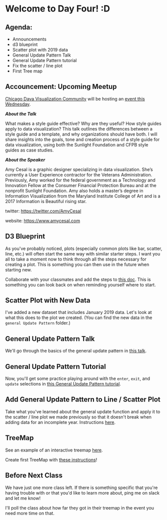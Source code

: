 
# Welcome to Day Four! :D

## Agenda:
- Announcements
- d3 blueprint
- Scatter plot with 2019 data
- General Update  Pattern Talk
- General Update Pattern tutorial
- Fix the scatter / line plot
- First Tree map

## Accouncement: Upcoming Meetup

[Chicago Dava Visualization Community](https://www.meetup.com/Chicago-Data-Viz-Community) will be hosting an [event this Wednesday](https://www.meetup.com/Chicago-Data-Viz-Community/events/257723997/). 

*****About the Talk*****

What makes a style guide effective? Why are they useful? How style guides apply to data visualization? This talk outlines the differences between a style guide and a template, and why organizations should have both. I will share insights into the goals, tone and creation process of a style guide for data visualization, using both the Sunlight Foundation and CFPB style guides as case studies.

*****About the Speaker*****

Amy Cesal is a graphic designer specializing in data visualization. She’s currently a User Experience contractor for the Veterans Administration. Previously, Amy worked for the federal government as a Technology and Innovation Fellow at the Consumer Financial Protection Bureau and at the nonprofit Sunlight Foundation. Amy also holds a master’s degree in Information Visualization from the Maryland Institute College of Art and is a 2017 Information is Beautiful rising star.

twitter: https://twitter.com/AmyCesal

website: https://www.amycesal.com



## D3 Blueprint
As you've probably noticed, plots (especially common plots like bar, scatter, line, etc.) will often start the same way with similar starter steps. I want you all to take a moment now to think through all the steps necessary for creating a plot. This is something you can then use in the future when starting new. 

Collaborate with your classmates and add the steps to [this doc](https://docs.google.com/document/d/12V8c9BRft1uhFFTjg9c0sAucCfVVyho63fIsQqk8gdg/edit?usp=sharing). This is something you can look back on when reminding yourself where to start.

## Scatter Plot with New Data

I've added a new dataset that includes January 2019 data. Let's look at what this does to the plot we created. (You can find the new data in the `general Update Pattern` folder.)

## General Update Pattern Talk

We'll go through the basics of the general update  pattern in [this talk](https://github.com/molliemarie/SharedSlides/blob/master/General_Update_Pattern.pdf). 

## General Update Pattern Tutorial

Now, you'll get some practice playing around with the `enter`, `exit`, and `update` selections in [this General Update Pattern tutorial](/Projects&Exercises/generalUpdatePattern/genUpdatePattern_StarTrekLab.md).

## Add General Update  Pattern to Line / Scatter Plot

Take what you've learned about the general update function and apply it to the scatter / line plot we made previously so that it doesn't break when adding data for an incomplete year. Instructions [here](/Projects&Exercises/generalUpdatePattern/). 

## TreeMap

See an example of an interactive treemap [here](https://vizhub.healthdata.org/gbd-compare/). 

Create first TreeMap with [these instructions](/Projects&Exercises/TreeMap/)!

## Before Next Class

We have just one more class left. If there is something specific that you're having trouble with or that you'd like to learn more about, ping me on slack and let me know!

I'll poll the class about how far they got in their treemap in the event you need more time on that.


